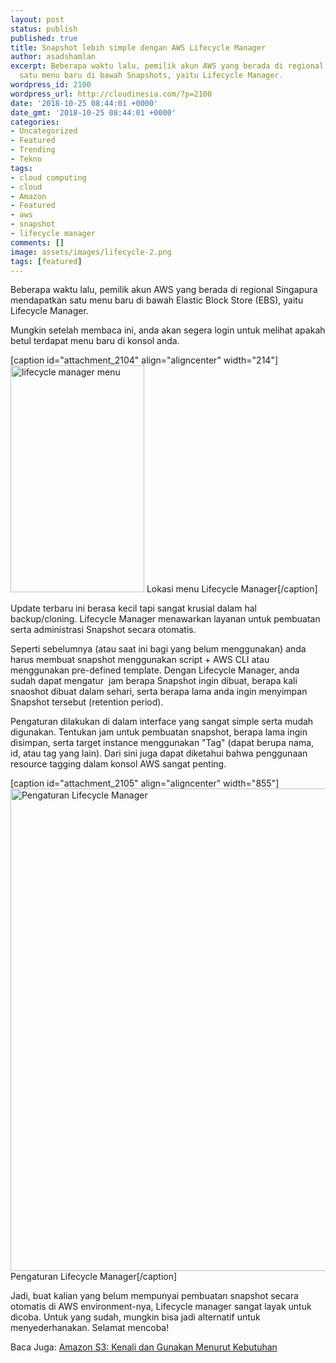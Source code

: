 ```yaml
---
layout: post
status: publish
published: true
title: Snapshot lebih simple dengan AWS Lifecycle Manager
author: asadshamlan
excerpt: Beberapa waktu lalu, pemilik akun AWS yang berada di regional Singapura mendapatkan
  satu menu baru di bawah Snapshots, yaitu Lifecycle Manager.
wordpress_id: 2100
wordpress_url: http://cloudinesia.com/?p=2100
date: '2018-10-25 08:44:01 +0000'
date_gmt: '2018-10-25 08:44:01 +0000'
categories:
- Uncategorized
- Featured
- Trending
- Tekno
tags:
- cloud computing
- cloud
- Amazon
- Featured
- aws
- snapshot
- lifecycle manager
comments: []
image: assets/images/lifecycle-2.png
tags: [featured]
---
```

<p>Beberapa waktu lalu, pemilik akun AWS yang berada di regional Singapura mendapatkan satu menu baru di bawah Elastic Block Store (EBS), yaitu Lifecycle Manager.</p>
<p>Mungkin setelah membaca ini, anda akan segera login untuk melihat apakah betul terdapat menu baru di konsol anda.</p>
<p>[caption id="attachment_2104" align="aligncenter" width="214"]<img class="size-full wp-image-2104" src="http://cloudinesia.com/wp-content/uploads/2018/10/lifecycle-manager-menu.png" alt="lifecycle manager menu" width="214" height="363" /> Lokasi menu Lifecycle Manager[/caption]</p>
<p>Update terbaru ini berasa kecil tapi sangat krusial dalam hal backup/cloning. Lifecycle Manager menawarkan layanan untuk pembuatan serta administrasi Snapshot secara otomatis.</p>
<p>Seperti sebelumnya (atau saat ini bagi yang belum menggunakan) anda harus membuat snapshot menggunakan script + AWS CLI atau menggunakan pre-defined template. Dengan Lifecycle Manager, anda sudah dapat mengatur  jam berapa Snapshot ingin dibuat, berapa kali snaoshot dibuat dalam sehari, serta berapa lama anda ingin menyimpan Snapshot tersebut (retention period).</p>
<p>Pengaturan dilakukan di dalam interface yang sangat simple serta mudah digunakan. Tentukan jam untuk pembuatan snapshot, berapa lama ingin disimpan, serta target instance menggunakan "Tag" (dapat berupa nama, id, atau tag yang lain). Dari sini juga dapat diketahui bahwa penggunaan resource tagging dalam konsol AWS sangat penting.</p>
<p>[caption id="attachment_2105" align="aligncenter" width="855"]<img class="size-full wp-image-2105" src="http://cloudinesia.com/wp-content/uploads/2018/10/Pengaturan-Lifecycle-Manager.png" alt="Pengaturan Lifecycle Manager" width="855" height="772" /> Pengaturan Lifecycle Manager[/caption]</p>
<p>Jadi, buat kalian yang belum mempunyai pembuatan snapshot secara otomatis di AWS environment-nya, Lifecycle manager sangat layak untuk dicoba. Untuk yang sudah, mungkin bisa jadi alternatif untuk menyederhanakan. Selamat mencoba!</p>
<p>Baca Juga: <a href="http://cloudinesia.com/amazon-s3-gunakan-menurut-kebutuhan/" target="_blank" rel="noopener">Amazon S3: Kenali dan Gunakan Menurut Kebutuhan</a></p>
